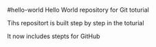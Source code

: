 #hello-world 
Hello World repository for Git toturial 

Tihs repositort is built step by step in the toturial 

It now includes stepts for GitHub 
